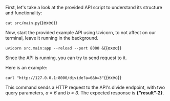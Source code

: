 First, let's take a look at the provided API script to understand its structure and functionality:


`cat src/main.py`{{exec}}

Now, start the provided example API using Uvicorn, to not affect on our terminal, leave it running in the background.

`uvicorn src.main:app --reload --port 8000 &`{{exec}}

Since the API is running, you can try to send request to it. 

Here is an example:

`curl "http://127.0.0.1:8000/divide?a=6&b=3"`{{exec}}

This command sends a HTTP request to the API's divide endpoint, with two query parameters, *a = 6* and *b = 3*. The expected response is **{"result":2}**.